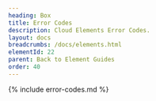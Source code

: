 ```yaml
---
heading: Box
title: Error Codes
description: Cloud Elements Error Codes.
layout: docs
breadcrumbs: /docs/elements.html
elementId: 22
parent: Back to Element Guides
order: 40
---
```


{% include error-codes.md %}
